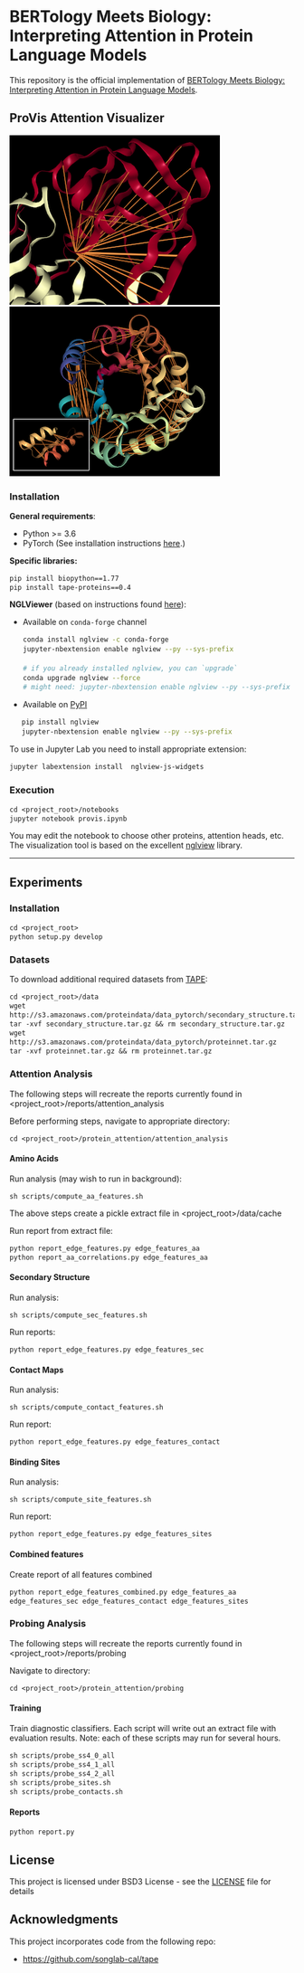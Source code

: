 # BERTology Meets Biology: Interpreting Attention in Protein Language Models

This repository is the official implementation of [BERTology Meets Biology: Interpreting Attention in Protein Language Models](https://www.biorxiv.org/content/10.1101/2020.06.26.174417v1). 

## ProVis Attention Visualizer

![Image](images/vis3d_binding_sites.png?raw=true)  ![Image](images/vis3d_contact_map.png?raw=true)

### Installation
**General requirements**:
* Python >= 3.6
* PyTorch (See installation instructions [here](https://pytorch.org/).)

**Specific libraries:**
```
pip install biopython==1.77
pip install tape-proteins==0.4
```

**NGLViewer** (based on instructions found [here](https://github.com/arose/nglview#released-version])):

- Available on `conda-forge` channel

    ```bash
    conda install nglview -c conda-forge
    jupyter-nbextension enable nglview --py --sys-prefix
    
  # if you already installed nglview, you can `upgrade`
    conda upgrade nglview --force
    # might need: jupyter-nbextension enable nglview --py --sys-prefix
    ```

- Available on [PyPI](https://pypi.python.org/pypi/nglview/)

```bash
   pip install nglview
   jupyter-nbextension enable nglview --py --sys-prefix
```

To use in Jupyter Lab you need to install appropriate extension:

```bash
jupyter labextension install  nglview-js-widgets
```

### Execution

```
cd <project_root>/notebooks
jupyter notebook provis.ipynb
```

You may edit the notebook to choose other proteins, attention heads, etc. The visualization tool is based on the
excellent [nglview](https://github.com/arose/nglview) library.

---

## Experiments

### Installation

```setup
cd <project_root>
python setup.py develop
```


### Datasets

To download additional required datasets from [TAPE](https://github.com/songlab-cal/tape):

```setup
cd <project_root>/data
wget http://s3.amazonaws.com/proteindata/data_pytorch/secondary_structure.tar.gz
tar -xvf secondary_structure.tar.gz && rm secondary_structure.tar.gz
wget http://s3.amazonaws.com/proteindata/data_pytorch/proteinnet.tar.gz
tar -xvf proteinnet.tar.gz && rm proteinnet.tar.gz
```

### Attention Analysis

The following steps will recreate the reports currently found in <project_root>/reports/attention_analysis

Before performing steps, navigate to appropriate directory:
```
cd <project_root>/protein_attention/attention_analysis
```

#### Amino Acids

Run analysis (may wish to run in background):
```
sh scripts/compute_aa_features.sh
```
The above steps create a pickle extract file in <project_root>/data/cache

Run report from extract file:
```
python report_edge_features.py edge_features_aa
python report_aa_correlations.py edge_features_aa
```

#### Secondary Structure
Run analysis:
```
sh scripts/compute_sec_features.sh
```

Run reports:
```
python report_edge_features.py edge_features_sec
```
#### Contact Maps

Run analysis:
```
sh scripts/compute_contact_features.sh
```

Run report:
```
python report_edge_features.py edge_features_contact
```

#### Binding Sites
Run analysis:
```
sh scripts/compute_site_features.sh
```

Run report:
```
python report_edge_features.py edge_features_sites
```

#### Combined features
Create report of all features combined
```
python report_edge_features_combined.py edge_features_aa edge_features_sec edge_features_contact edge_features_sites
```

### Probing Analysis

The following steps will recreate the reports currently found in <project_root>/reports/probing


Navigate to directory:
```
cd <project_root>/protein_attention/probing
```

#### Training
Train diagnostic classifiers. Each script will write out an extract file with evaluation results. Note: each of these scripts may run for several hours.
```
sh scripts/probe_ss4_0_all
sh scripts/probe_ss4_1_all
sh scripts/probe_ss4_2_all
sh scripts/probe_sites.sh
sh scripts/probe_contacts.sh
```
#### Reports
```
python report.py
```

## License

This project is licensed under BSD3 License - see the [LICENSE](LICENSE) file for details

## Acknowledgments

This project incorporates code from the following repo:
* https://github.com/songlab-cal/tape

